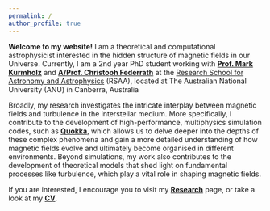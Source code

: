 ```yaml
---
permalink: /
author_profile: true
---
```


**Welcome to my website!** I am a theoretical and computational astrophysicist interested in the hidden structure of magnetic fields in our Universe. Currently, I am a 2nd year PhD student working with [**Prof. Mark Kurmholz**](https://www.mso.anu.edu.au/~krumholz/) and [**A/Prof. Christoph Federrath**](https://www.mso.anu.edu.au/~chfeder/) at the [Research School for Astronomy and Astrophysics](https://rsaa.anu.edu.au/) (RSAA), located at The Australian National University (ANU) in Canberra, Australia

Broadly, my research investigates the intricate interplay between magnetic fields and turbulence in the interstellar medium. More specifically, I contribute to the development of high-performance, multiphysics simulation codes, such as [**Quokka**](https://github.com/quokka-astro/quokka), which allows us to delve deeper into the depths of these complex phenomena and gain a more detailed understanding of how magnetic fields evolve and ultimately become organised in different environments. Beyond simulations, my work also contributes to the development of theoretical models that shed light on fundamental processes like turbulence, which play a vital role in shaping magnetic fields.

If you are interested, I encourage you to visit my [**Research**][1] page, or take a look at my [**CV**](/assets/CV.pdf).

[1]: /research/

